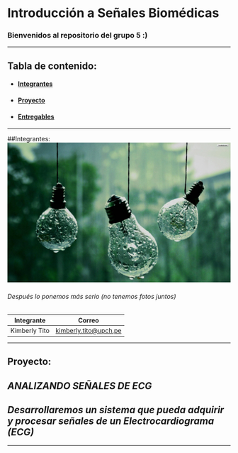 # Introducción a Señales Biomédicas
### Bienvenidos al repositorio del grupo 5 :)
---

## Tabla de contenido:

* #### [**Integrantes**](#integrantes)
* #### [**Proyecto**](#proyecto)
* #### [**Entregables**](#entregables)

---
##<a name="integrantes"></a>Integrantes:
![img](Hardware/art-light-bulbs-desktop-n4s5k4zmpgj2mg4g.jpg)

###### Después lo ponemos más serio (no tenemos fotos juntos)
| **Integrante** | **Correo**|
| ---------| ----------|
| Kimberly Tito | kimberly.tito@upch.pe |

  
---
## <a name="proyecto"></a>Proyecto:
## *ANALIZANDO SEÑALES DE ECG*
## *Desarrollaremos un sistema que pueda adquirir y procesar señales de un Electrocardiograma (ECG)*
---
